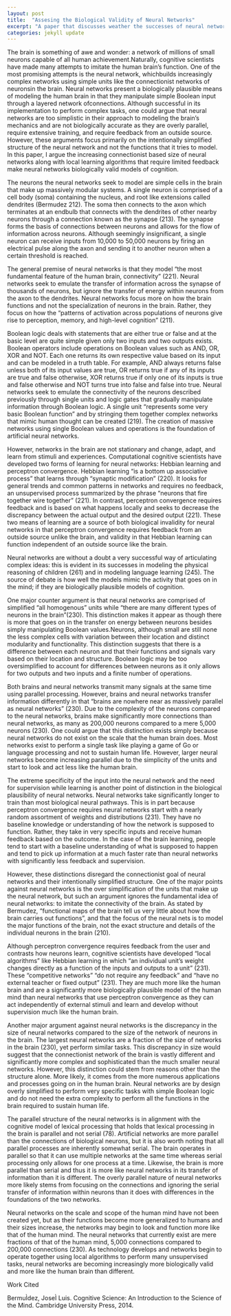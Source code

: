 ```yaml
---
layout: post
title:  "Assesing the Biological Validity of Neural Networks"
excerpt: "A paper that discusses weather the successes of neural networks make them a biologically realistic model of the human mind.  "
categories: jekyll update
---
```


The brain is something of awe and wonder: a network of millions of small neurons capable of all human achievement.Naturally, cognitive  scientists have made many attempts to imitate the human brain’s function. One of the most promising attempts is the neural network, whichbuilds increasingly complex networks using simple units like the connectionist networks of neuronsin the brain. Neural networks present a biologically plausible means of modeling the human brain in that they manipulate simple Boolean input through a layered network ofconnections. Although successful in its implementation to perform complex tasks, one could argue that neural networks are too simplistic in their approach to modeling the brain’s mechanics and are not biologically accurate as they are overly parallel, require extensive training, and require feedback from an outside source. However, these arguments focus primarily on the intentionally simplified structure of the neural network and not the functions that it tries to model. In this paper, I argue the increasing connectionist based size of neural networks along with local learning algorithms that require limited feedback make neural networks biologically valid models of cognition. 


The neurons the neural networks seek to model are simple cells in the brain that make up massively modular systems. A single neuron is comprised of a cell body (soma) containing the nucleus, and root like extensions called dendrites (Bermudez 212). The soma then connects to the axon which terminates at an endbulb that connects with the dendrites of other nearby neurons through a connection known as the synapse (213). The synapse forms the basis of connections between neurons and allows for the flow of information across neurons. Although seemingly insignificant, a single neuron can receive inputs from 10,000 to 50,000 neurons by firing an electrical pulse along the axon and sending it to another neuron when a certain threshold is reached. 

The general premise of neural networks is that they model “the most fundamental feature of the human brain, connectivity” (221). Neural networks seek to emulate the transfer of information across the synapse of thousands of neurons, but ignore the transfer of energy within neurons from the axon to the dendrites. Neural networks focus more on how the brain functions and not the specialization of neurons in the brain. Rather, they focus on how the “patterns of activation across populations of neurons give rise to perception, memory, and high-level cognition” (211). 

Boolean logic deals with statements that are either true or false and at the basic level are quite simple given only two inputs and two outputs exists. Boolean operators include operations on Boolean values such as AND, OR, XOR and NOT. Each one returns its own respective value based on its input and can be modeled in a truth table. For example, AND always returns false unless both of its input values are true, OR returns true if any of its inputs are true and false otherwise, XOR returns true if only one of its inputs is true and false otherwise and NOT turns true into false and false into true. Neural networks seek to emulate the connectivity of the neurons described previously through single units and logic gates that gradually manipulate information through Boolean logic. A single unit “represents some very basic Boolean function” and by stringing them together complex networks that mimic human thought can be created (219). The creation of massive networks using single Boolean values and operations is the foundation of artificial neural networks. 

However, networks in the brain are not stationary and change, adapt, and learn from stimuli and experiences. Computational cognitive scientists have developed two forms of learning for neural networks: Hebbian learning and perceptron convergence. Hebbian learning “is a bottom up associative process” that learns through “synaptic modification” (220). It looks for general trends and common patterns in networks and requires no feedback, an unsupervised process summarized by the phrase “neurons that fire together wire together” (221). In contrast, perceptron convergence requires feedback and is based on what happens locally and seeks to decrease the discrepancy between the actual output and the desired output (221). These two means of learning are a source of both biological invalidity for neural networks in that perceptron convergence requires feedback from an outside source unlike the brain, and validity in that Hebbian learning can function independent of an outside source like the brain. 

Neural networks are without a doubt a very successful way of articulating complex ideas: this is evident in its successes in modeling the physical reasoning of children (261) and in modeling language learning (245). The source of debate is how well the models mimic the activity that goes on in the mind; if they are biologically plausible models of cognition. 

One major counter argument is that neural networks are comprised of simplified “all homogenous” units while “there are many different types of neurons in the brain”(230). This distinction makes it appear as though there is more that goes on in the transfer on energy between neurons besides simply manipulating Boolean values.Neurons, although small are still none the less complex cells with variation between their location and distinct modularity and functionality. This distinction suggests that there is a difference between each neuron and that their functions and signals vary based on their location and structure. Boolean logic may be too oversimplified to account for differences between neurons as it only allows for two outputs and two inputs and a finite number of operations. 

Both brains and neural networks transmit many signals at the same time using parallel processing. However, brains and neural networks transfer information differently in that “brains are nowhere near as massively parallel as neural networks” (230). Due to the complexity of the neurons compared to the neural networks, brains make significantly more connections than neural networks, as many as 200,000 neurons compared to a mere 5,000 neurons (230). One could argue that this distinction exists simply because neural networks do not exist on the scale that the human brain does. Most networks exist to perform a single task like playing a game of Go or language processing and not to sustain human life. However, larger neural networks become increasing parallel due to the simplicity of the units and start to look and act less like the human brain. 

The extreme specificity of the input into the neural network and the need for supervision while learning is another point of distinction in the biological plausibility of neural networks. Neural networks take significantly longer to train than most biological neural pathways. This is in part because perceptron convergence requires neural networks start with a nearly random assortment of weights and distributions (231). They have no baseline knowledge or understanding of how the network is supposed to function. Rather, they take in very specific inputs and receive human feedback based on the outcome. In the case of the brain learning, people tend to start with a baseline understanding of what is supposed to happen and tend to pick up information at a much faster rate than neural networks with significantly less feedback and supervision. 

However, these distinctions disregard the connectionist goal of neural networks and their intentionally simplified structure. One of the major points against neural networks is the over simplification of the units that make up the neural network, but such an argument ignores the fundamental idea of neural networks: to imitate the connectivity of the brain. As stated by Bermudez, “functional maps of the brain tell us very little about how the brain carries out functions”, and that the focus of the neural nets is to model the major functions of the brain, not the exact structure and details of the individual neurons in the brain (210).  

Although perceptron convergence requires feedback from the user and contrasts how neurons learn, cognitive scientists have developed “local algorithms” like Hebbian learning in which “an individual unit’s weight changes directly as a function of the inputs and outputs to a unit” (231). These “competitive networks” “do not require any feedback” and “have no external teacher or fixed output” (231). They are much more like the human brain and are a significantly more biologically plausible model of the human mind than neural networks that use perceptron convergence as they can act independently of external stimuli and learn and develop without supervision much like the human brain. 

Another major argument against neural networks is the discrepancy in the size of neural networks compared to the size of the network of neurons in the brain. The largest neural networks are a fraction of the size of networks in the brain (230), yet perform similar tasks. This discrepancy in size would suggest that the connectionist network of the brain is vastly different and significantly more complex  and sophisticated than the much smaller neural networks. However, this distinction could stem from reasons other than the structure alone. More likely, it comes from the more numerous applications and processes going on in the human brain. Neural networks are by design overly simplified to perform very specific tasks with simple Boolean logic and do not need the extra complexity to perform all the functions in the brain required to sustain human life. 

The parallel structure of the neural networks is in alignment with the cognitive model of lexical processing that holds that lexical  processing in the brain is parallel and not serial (78). Artificial networks are more parallel than the connections of biological neurons, but it is also worth noting that all parallel processes are inherently somewhat serial. The brain operates in parallel so that  it can use multiple networks at the same time whereas serial processing only allows for one process at a time. Likewise, the brain is more parallel than serial and thus it is more like neural networks in its transfer of information than it is different. The overly parallel nature of neural networks more likely stems from focusing on the connections and ignoring the serial transfer of information within neurons than it does with differences in the foundations of the two networks. 

Neural networks on the scale and scope of the human mind have not been created yet, but as their functions become more generalized to humans and their sizes increase, the networks may begin to look and function more like that of the human mind. The neural networks that currently exist are mere fractions of that of the human mind, 5,000 connections compared to 200,000 connections (230). As technology develops and networks begin to operate together using local algorithms to perform many unsupervised tasks, neural networks are becoming increasingly more biologically valid and more like the human brain than different. 

Work Cited

BermuÌdez, JoseÌ Luis. Cognitive Science: An Introduction to the Science of the Mind. Cambridge University Press, 2014.
